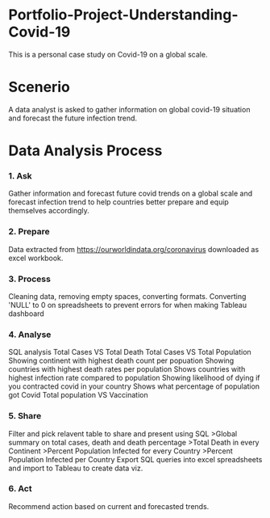 # Portfolio-Project-Understanding-Covid-19
This is a personal case study on Covid-19 on a global scale.


# Scenerio
A data analyst is asked to gather information on global covid-19 situation and forecast the future infection trend.


# Data Analysis Process 

### 1. Ask
  Gather information and forecast future covid trends on a global scale and forecast infection trend 
  to help countries better prepare and equip themselves accordingly.
  
### 2. Prepare
   Data extracted from https://ourworldindata.org/coronavirus downloaded as excel workbook.
      
### 3. Process
   Cleaning data, removing empty spaces, converting formats.
   Converting 'NULL' to 0 on spreadsheets to prevent errors for when making Tableau dashboard

### 4. Analyse 
  SQL analysis
    Total Cases VS Total Death
    Total Cases VS Total Population
    Showing continent with highest death count per popuation
    Showing countries with highest death rates per population
    Shows countries with highest infection rate compared to population
    Showing likelihood of dying if you contracted covid in your country
    Shows what percentage of population got Covid
    Total population VS Vaccination
   
### 5. Share 
  Filter and pick relavent table to share and present using SQL
    >Global summary on total cases, death and death percentage
    >Total Death in every Continent
    >Percent Population Infected for every Country
    >Percent Population Infected per Country
  Export SQL queries into excel spreadsheets and import to Tableau to create data viz.

### 6. Act
  Recommend action based on current and forecasted trends.
